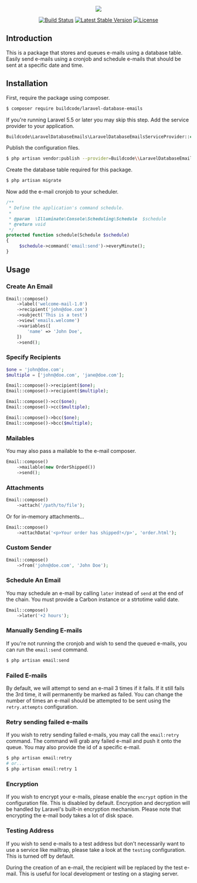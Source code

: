 <p align="center">
  <img src="/logo.png">
</p>
<p align="center">
<a href="https://travis-ci.org/stackkit/laravel-database-emails"><img src="https://travis-ci.org/stackkit/laravel-database-emails.svg?branch=master" alt="Build Status"></a>
<a href="https://packagist.org/packages/buildcode/laravel-database-emails"><img src="https://poser.pugx.org/buildcode/laravel-database-emails/v/stable.svg" alt="Latest Stable Version"></a>
<a href="https://packagist.org/packages/buildcode/laravel-database-emails"><img src="https://poser.pugx.org/buildcode/laravel-database-emails/license.svg" alt="License"></a>
</p>

## Introduction

This is a package that stores and queues e-mails using a database table. Easily send e-mails using a cronjob and schedule e-mails that should be sent at a specific date and time.
## Installation

First, require the package using composer.

```bash
$ composer require buildcode/laravel-database-emails
```

If you're running Laravel 5.5 or later you may skip this step. Add the service provider to your application.

```php
Buildcode\LaravelDatabaseEmails\LaravelDatabaseEmailsServiceProvider::class,
```

Publish the configuration files.

```bash
$ php artisan vendor:publish --provider=Buildcode\\LaravelDatabaseEmails\\LaravelDatabaseEmailsServiceProvider
```

Create the database table required for this package.

```bash
$ php artisan migrate
```

Now add the e-mail cronjob to your scheduler.

```php
/**
 * Define the application's command schedule.
 *
 * @param  \Illuminate\Console\Scheduling\Schedule  $schedule
 * @return void
 */
protected function schedule(Schedule $schedule)
{
     $schedule->command('email:send')->everyMinute();
}
```

## Usage

### Create An Email

```php
Email::compose()
    ->label('welcome-mail-1.0')
    ->recipient('john@doe.com')
    ->subject('This is a test')
    ->view('emails.welcome')
    ->variables([
        'name' => 'John Doe',
    ])
    ->send();
```

### Specify Recipients

```php
$one = 'john@doe.com';
$multiple = ['john@doe.com', 'jane@doe.com'];

Email::compose()->recipient($one);
Email::compose()->recipient($multiple);

Email::compose()->cc($one);
Email::compose()->cc($multiple);

Email::compose()->bcc($one);
Email::compose()->bcc($multiple);
```

### Mailables

You may also pass a mailable to the e-mail composer.

```php
Email::compose()
    ->mailable(new OrderShipped())
    ->send();
```

### Attachments

```php
Email::compose()
    ->attach('/path/to/file');
```

Or for in-memory attachments...

```php
Email::compose()
    ->attachData('<p>Your order has shipped!</p>', 'order.html');
```

### Custom Sender

```php
Email::compose()
    ->from('john@doe.com', 'John Doe');
```

### Schedule An Email

You may schedule an e-mail by calling `later` instead of `send` at the end of the chain. You must provide a Carbon instance or a strtotime valid date.

```php
Email::compose()
    ->later('+2 hours');
```

### Manually Sending E-mails

If you're not running the cronjob and wish to send the queued e-mails, you can run the `email:send` command.

```bash
$ php artisan email:send
```

### Failed E-mails

By default, we will attempt to send an e-mail 3 times if it fails. If it still fails the 3rd time, it will permanently be marked as failed. You can change the number of times an e-mail should be attempted to be sent using the `retry.attempts` configuration.

### Retry sending failed e-mails

If you wish to retry sending failed e-mails, you may call the `email:retry` command. The command will grab any failed e-mail and push it onto the queue. You may also provide the id of a specific e-mail.

```bash
$ php artisan email:retry
# or...
$ php artisan email:retry 1
```

### Encryption

If you wish to encrypt your e-mails, please enable the `encrypt` option in the configuration file. This is disabled by default. Encryption and decryption will be handled by Laravel's built-in encryption mechanism. Please note that encrypting the e-mail body takes a lot of disk space.

### Testing Address

If you wish to send e-mails to a test address but don't necessarily want to use a service like mailtrap, please take a look at the `testing` configuration. This is turned off by default.

During the creation of an e-mail, the recipient will be replaced by the test e-mail. This is useful for local development or testing on a staging server.
